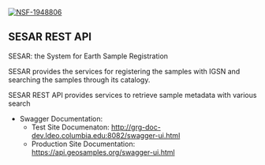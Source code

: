    [![NSF-1948806](https://img.shields.io/badge/NSF-1928366-blue.svg)](https://nsf.gov/awardsearch/showAward?AWD_ID=1948806)
## SESAR REST API
   SESAR: the System for Earth Sample Registration
   
   SESAR provides the services for registering the samples with IGSN and searching the samples through its catalogy.
   
   SESAR REST API provides services to retrieve sample metadata with various search 
* Swagger Documentation: 
  * Test Site Documenaton: http://grg-doc-dev.ldeo.columbia.edu:8082/swagger-ui.html
  * Production Site Documentation: https://api.geosamples.org/swagger-ui.html
